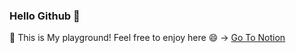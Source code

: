 ### Hello Github 👋

🌱 This is My playground! Feel free to enjoy here 😄 -> [Go To Notion](https://www.notion.so/minzoovv/Minzoovv-7dd269d3fd3d4dd49846239844c48cb9)

<!--
**minzoovv/minzoovv** is a ✨ _special_ ✨ repository because its `README.md` (this file) appears on your GitHub profile.

Here are some ideas to get you started:

- 🔭 I’m currently working on ...
- 🌱 I’m currently learning ...
- 👯 I’m looking to collaborate on ...
- 🤔 I’m looking for help with ...
- 💬 Ask me about ...
- 📫 How to reach me: ...
- 😄 Pronouns: ...
- ⚡ Fun fact: ...
-->
